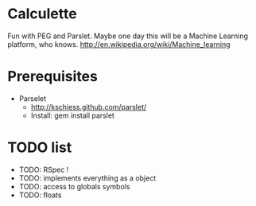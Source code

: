 # Calculette

Fun with PEG and Parslet.
Maybe one day this will be a Machine Learning platform, who knows.
http://en.wikipedia.org/wiki/Machine_learning

# Prerequisites

* Parselet
  *  http://kschiess.github.com/parslet/
  *  Install: gem install parslet


# TODO list

*  TODO:  RSpec !
*  TODO:  implements everything as a object
*  TODO:  access to globals symbols
*  TODO:  floats

